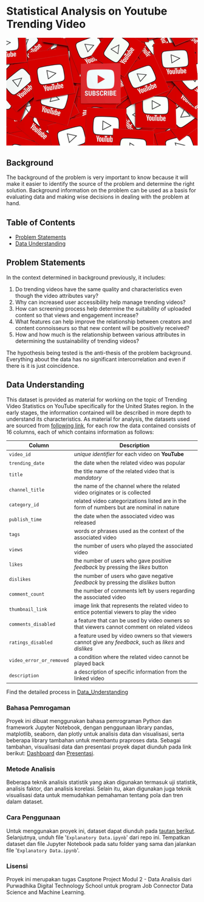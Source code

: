 # Statistical Analysis on Youtube Trending Video
![Project Logo](banner-porto-3.png)

##  Background
The background of the problem is very important to know because it will make it easier to identify the source of the problem and determine the right solution. Background information on the problem can be used as a basis for evaluating data and making wise decisions in dealing with the problem at hand.

## Table of Contents
- [Problem Statements](#problem-statements)
- [Data Understanding](#data-understanding)

## Problem Statements
In the context determined in background previously, it includes:
1. Do trending videos have the same quality and characteristics even though the video attributes vary?
2. Why can increased user accessibility help manage trending videos?
3. How can screening process help determine the suitability of uploaded content so that views and engagement increase?
4. What features can help improve the relationship between creators and content connoisseurs so that new content will be positively received?
5. How and how much is the relationship between various attributes in determining the sustainability of trending videos?

The hypothesis being tested is the anti-thesis of the problem background. Everything about the data has no significant intercorrelation and even if there is it is just coincidence.

## Data Understanding
This dataset is provided as material for working on the topic of Trending Video Statistics on YouTube specifically for the United States region. In the early stages, the information contained will be described in more depth to understand its characteristics. As material for analysis, the datasets used are sourced from [following link](https://drive.google.com/drive/folders/1JFhDSfs4vzWuCdsBFObEp5sVLQMo-dR1), for each row the data contained consists of 16 columns, each of which contains information as follows:

| Column | Description |
| --- | ---  |
| `video_id` | *unique identifier* for each video on **YouTube** |
| `trending_date` | the date when the related video was popular |
| `title` | the title name of the related video that is *mandatory* |
| `channel_title` | the name of the channel where the related video originates or is collected |
| `category_id` | related video categorizations listed are in the form of numbers but are nominal in nature |
| `publish_time` | the date when the associated video was released |
| `tags` | words or phrases used as the context of the associated video |
| `views` | the number of users who played the associated video |
| `likes` | the number of users who gave positive *feedback* by pressing the *likes* button |
| `dislikes` | the number of users who gave negative *feedback* by pressing the *dislikes* button |
| `comment_count` | the number of comments left by users regarding the associated video |
| `thumbnail_link` | image link that represents the related video to entice potential viewers to play the video |
| `comments_disabled` | a feature that can be used by video owners so that viewers cannot comment on related videos |
| `ratings_disabled` | a feature used by video owners so that viewers cannot give any *feedback*, such as *likes* and *dislikes* |
| `video_error_or_removed` | a condition where the related video cannot be played back |
| `description` | a description of specific information from the linked video |

Find the detailed process in [Data_Understanding](Data_Understanding.ipynb)


### Bahasa Pemrogaman
Proyek ini dibuat menggunakan bahasa pemrograman Python dan framework Jupyter Notebook, dengan penggunaan library pandas, matplotlib, seaborn, dan plotly untuk analisis data dan visualisasi, serta beberapa library tambahan untuk membantu praproses data. Sebagai tambahan, visualisasi data dan presentasi proyek dapat diunduh pada link berikut: [Dashboard](https://public.tableau.com/app/profile/muhammad.reyhan.arighy/viz/Tableau-USvideos-Capstone2/Dashboard?publish=yes) dan [Presentasi](https://www.youtube.com/watch?v=MDm8X7vweHs&t=18s).

### Metode Analisis
Beberapa teknik analisis statistik yang akan digunakan termasuk uji statistik, analisis faktor, dan analisis korelasi. Selain itu, akan digunakan juga teknik visualisasi data untuk memudahkan pemahaman tentang pola dan tren dalam dataset.

### Cara Penggunaan
Untuk menggunakan proyek ini, dataset dapat diunduh pada [tautan berikut](https://drive.google.com/drive/folders/1uw9ptpZpbd3RHc77j-qeELPbcdwaniS4). Selanjutnya, unduh file '`Explanatory Data.ipynb`' dari repo ini. Tempatkan dataset dan file Jupyter Notebook pada satu folder yang sama dan jalankan file '`Explanatory Data.ipynb`'.

### Lisensi
Proyek ini merupakan tugas Casptone Project Modul 2 - Data Analisis dari Purwadhika Digital Technology School untuk program Job Connector Data Science and Machine Learning.
